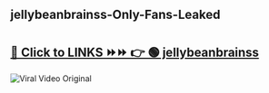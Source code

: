 
 ## jellybeanbrainss-Only-Fans-Leaked

# <h2><a href="https://clipsfans.com/jellybeanbrainss&ref=git">🔗 Click to LINKS ⏩⏩ 👉 🟢 jellybeanbrainss </a></h2>

<a href="https://clipsfans.com/jellybeanbrainss&ref=git" rel="nofollow" data-target="animated-image.originalLink"><img src="https://i.ibb.co.com/xMMVF88/686577567.gif" alt="Viral Video Original" style="max-width: 100%; display: inline-block;" data-target="animated-image.originalImage"></a>
